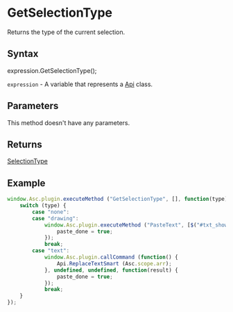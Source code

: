 # GetSelectionType

Returns the type of the current selection.

## Syntax

expression.GetSelectionType();

`expression` - A variable that represents a [Api](../Api.md) class.

## Parameters

This method doesn't have any parameters.

## Returns

[SelectionType](../../Enumeration/SelectionType.md)

## Example

```javascript
window.Asc.plugin.executeMethod ("GetSelectionType", [], function(type) {
    switch (type) {
        case "none":
        case "drawing":
            window.Asc.plugin.executeMethod ("PasteText", [$("#txt_shower")[0].innerText], function (result) {
                paste_done = true;
            });
            break;
        case "text":
            window.Asc.plugin.callCommand (function() {
                Api.ReplaceTextSmart (Asc.scope.arr);
            }, undefined, undefined, function(result) {
                paste_done = true;
            });
            break;
    }
});
```
